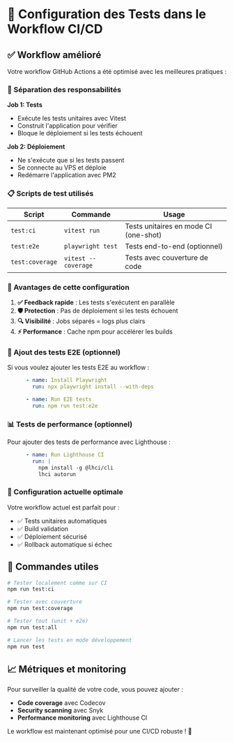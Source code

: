 # 🧪 Configuration des Tests dans le Workflow CI/CD

## ✅ Workflow amélioré

Votre workflow GitHub Actions a été optimisé avec les meilleures pratiques :

### 🔄 Séparation des responsabilités

**Job 1: Tests** 
- Exécute les tests unitaires avec Vitest
- Construit l'application pour vérifier
- Bloque le déploiement si les tests échouent

**Job 2: Déploiement**
- Ne s'exécute que si les tests passent
- Se connecte au VPS et déploie
- Redémarre l'application avec PM2

### 📋 Scripts de test utilisés

| Script | Commande | Usage |
|--------|----------|-------|
| `test:ci` | `vitest run` | Tests unitaires en mode CI (one-shot) |
| `test:e2e` | `playwright test` | Tests end-to-end (optionnel) |
| `test:coverage` | `vitest --coverage` | Tests avec couverture de code |

### 🚀 Avantages de cette configuration

1. **✅ Feedback rapide** : Les tests s'exécutent en parallèle
2. **🛡️ Protection** : Pas de déploiement si les tests échouent  
3. **🔍 Visibilité** : Jobs séparés = logs plus clairs
4. **⚡ Performance** : Cache npm pour accélérer les builds

### 🧪 Ajout des tests E2E (optionnel)

Si vous voulez ajouter les tests E2E au workflow :

```yaml
      - name: Install Playwright
        run: npx playwright install --with-deps

      - name: Run E2E tests
        run: npm run test:e2e
```

### 📊 Tests de performance (optionnel)

Pour ajouter des tests de performance avec Lighthouse :

```yaml
      - name: Run Lighthouse CI
        run: |
          npm install -g @lhci/cli
          lhci autorun
```

### 🎯 Configuration actuelle optimale

Votre workflow actuel est parfait pour :
- ✅ Tests unitaires automatiques
- ✅ Build validation
- ✅ Déploiement sécurisé
- ✅ Rollback automatique si échec

## 🔧 Commandes utiles

```bash
# Tester localement comme sur CI
npm run test:ci

# Tester avec couverture
npm run test:coverage

# Tester tout (unit + e2e)
npm run test:all

# Lancer les tests en mode développement
npm run test
```

## 📈 Métriques et monitoring

Pour surveiller la qualité de votre code, vous pouvez ajouter :
- **Code coverage** avec Codecov
- **Security scanning** avec Snyk
- **Performance monitoring** avec Lighthouse CI

Le workflow est maintenant optimisé pour une CI/CD robuste ! 🚀